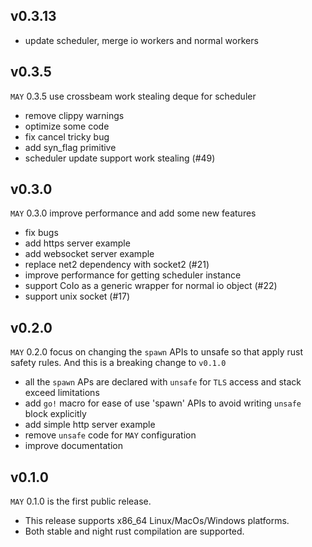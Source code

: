 ## v0.3.13

* update scheduler, merge io workers and normal workers

## v0.3.5

`MAY` 0.3.5 use crossbeam work stealing deque for scheduler

* remove clippy warnings
* optimize some code
* fix cancel tricky bug
* add syn_flag primitive
* scheduler update support work stealing (#49)

## v0.3.0

`MAY` 0.3.0 improve performance and add some new features

* fix bugs
* add https server example
* add websocket server example
* replace net2 dependency with socket2 (#21)
* improve performance for getting scheduler instance
* support CoIo as a generic wrapper for normal io object (#22)
* support unix socket (#17)

## v0.2.0

`MAY` 0.2.0 focus on changing the `spawn` APIs to unsafe so that apply rust safety rules. And this is a breaking change
to `v0.1.0`

* all the `spawn` APs are declared with `unsafe` for `TLS` access and stack exceed limitations
* add `go!` macro for ease of use 'spawn' APIs to avoid writing `unsafe` block explicitly
* add simple http server example
* remove `unsafe` code for `MAY` configuration
* improve documentation

## v0.1.0

`MAY` 0.1.0 is the first public release.

* This release supports x86_64 Linux/MacOs/Windows platforms.
* Both stable and night rust compilation are supported.
